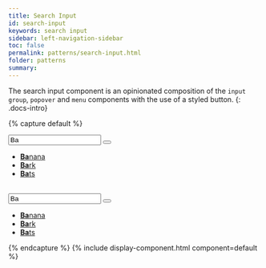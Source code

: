```yaml
---
title: Search Input
id: search-input
keywords: search input
sidebar: left-navigation-sidebar
toc: false
permalink: patterns/search-input.html
folder: patterns
summary:
---
```


The search input component is an opinionated composition of the `input group`, `popover` and `menu` components with the use of a styled button.
{: .docs-intro}

{% capture default %}
<div class="documentation-site-popover-container">
    <div class="fd-popover">
        <div class="fd-popover__control">
            <div aria-label="Image label" aria-controls="F4GcX348bc" aria-expanded="false" aria-haspopup="true">
                <div class="fd-input-group">
                    <input type="text" class="fd-input fd-input-group__input" id="" value="Ba" placeholder="Select Fruit">
                    <span class="fd-input-group__addon fd-input-group__addon--button">
                        <button class=" fd-button--light sap-icon--search"></button>
                    </span>
                </div>
            </div>
        </div>
        <div class="fd-popover__body fd-popover__body--no-arrow" aria-hidden="true" id="F4GcX348bc">
            <nav class="fd-menu">
            <ul class="fd-menu__list">
                <li><a href="#" class="fd-menu__item"><strong>Ba</strong>nana</a></li>
                <li><a href="#" class="fd-menu__item"><strong>Ba</strong>rk</a></li>
                <li><a href="#" class="fd-menu__item"><strong>Ba</strong>ts</a></li>
            </ul>
            </nav>
        </div>
    </div>
</div>

<br>

<div class="documentation-site-popover-container">
    <div class="fd-popover">
        <div class="fd-popover__control">
            <div aria-label="Image label" aria-controls="F4GcX34b" aria-expanded="false" aria-haspopup="true">
                <div class="fd-input-group">
                    <input type="text" class="fd-input fd-input--compact fd-input-group__input" id="" value="Ba" placeholder="Select Fruit">
                    <span class="fd-input-group__addon fd-input-group__addon--button">
                        <button class="fd-button--compact fd-button--light sap-icon--search"></button>
                    </span>
                </div>
            </div>
        </div>
        <div class="fd-popover__body fd-popover__body--no-arrow" aria-hidden="true" id="F4GcX34b">
            <nav class="fd-menu">
            <ul class="fd-menu__list">
                <li><a href="#" class="fd-menu__item"><strong>Ba</strong>nana</a></li>
                <li><a href="#" class="fd-menu__item"><strong>Ba</strong>rk</a></li>
                <li><a href="#" class="fd-menu__item"><strong>Ba</strong>ts</a></li>
            </ul>
            </nav>
        </div>
    </div>
</div>
{% endcapture %}
{% include display-component.html component=default %}
